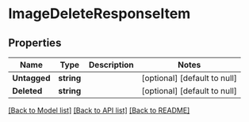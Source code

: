 # ImageDeleteResponseItem

## Properties
Name | Type | Description | Notes
------------ | ------------- | ------------- | -------------
**Untagged** | **string** |  | [optional] [default to null]
**Deleted** | **string** |  | [optional] [default to null]

[[Back to Model list]](../README.md#documentation-for-models) [[Back to API list]](../README.md#documentation-for-api-endpoints) [[Back to README]](../README.md)


